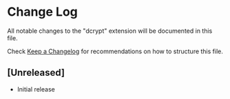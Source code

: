 # Change Log

All notable changes to the "dcrypt" extension will be documented in this file.

Check [Keep a Changelog](http://keepachangelog.com/) for recommendations on how to structure this file.

## [Unreleased]

- Initial release
